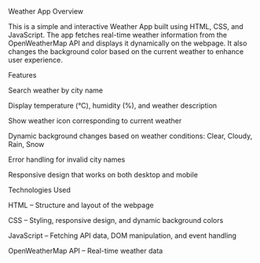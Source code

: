 Weather App 
Overview

This is a simple and interactive Weather App built using HTML, CSS, and JavaScript.
The app fetches real-time weather information from the OpenWeatherMap API and displays it dynamically on the webpage.
It also changes the background color based on the current weather to enhance user experience.

Features

Search weather by city name

Display temperature (°C), humidity (%), and weather description

Show weather icon corresponding to current weather

Dynamic background changes based on weather conditions: Clear, Cloudy, Rain, Snow

Error handling for invalid city names

Responsive design that works on both desktop and mobile

Technologies Used

HTML – Structure and layout of the webpage

CSS – Styling, responsive design, and dynamic background colors

JavaScript – Fetching API data, DOM manipulation, and event handling

OpenWeatherMap API – Real-time weather data
